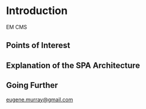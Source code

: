 ﻿# Introduction

EM CMS

## Points of Interest



## Explanation of the SPA Architecture



## Going Further

eugene.murray@gmail.com